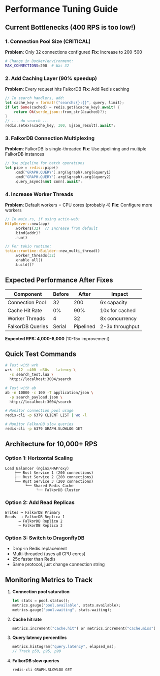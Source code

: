 # Performance Tuning Guide

## Current Bottlenecks (400 RPS is too low!)

### 1. Connection Pool Size (CRITICAL)
**Problem**: Only 32 connections configured
**Fix**: Increase to 200-500

```bash
# Change in Docker/environment:
MAX_CONNECTIONS=200  # Was 32
```

### 2. Add Caching Layer (90% speedup)
**Problem**: Every request hits FalkorDB
**Fix**: Add Redis caching

```rust
// In search handlers, add:
let cache_key = format!("search:{}:{}", query, limit);
if let Some(cached) = redis.get(&cache_key).await? {
    return Ok(serde_json::from_str(&cached)?);
}
// ... do search ...
redis.setex(&cache_key, 300, &json_result).await?;
```

### 3. FalkorDB Connection Multiplexing
**Problem**: FalkorDB is single-threaded
**Fix**: Use pipelining and multiple FalkorDB instances

```rust
// Use pipeline for batch operations
let pipe = redis::pipe()
    .cmd("GRAPH.QUERY").arg(&graph).arg(&query1)
    .cmd("GRAPH.QUERY").arg(&graph).arg(&query2)
    .query_async(&mut conn).await?;
```

### 4. Increase Worker Threads
**Problem**: Default workers = CPU cores (probably 4)
**Fix**: Configure more workers

```rust
// In main.rs, if using actix-web:
HttpServer::new(app)
    .workers(32)  // Increase from default
    .bind(addr)?
    .run()

// For tokio runtime:
tokio::runtime::Builder::new_multi_thread()
    .worker_threads(32)
    .enable_all()
    .build()?
```

## Expected Performance After Fixes

| Component | Before | After | Impact |
|-----------|--------|-------|--------|
| Connection Pool | 32 | 200 | 6x capacity |
| Cache Hit Rate | 0% | 90% | 10x for cached |
| Worker Threads | 4 | 32 | 8x concurrency |
| FalkorDB Queries | Serial | Pipelined | 2-3x throughput |

**Expected RPS: 4,000-6,000** (10-15x improvement)

## Quick Test Commands

```bash
# Test with wrk
wrk -t12 -c400 -d30s --latency \
  -s search_test.lua \
  http://localhost:3004/search

# Test with ab
ab -n 10000 -c 100 -T application/json \
  -p search_payload.json \
  http://localhost:3004/search

# Monitor connection pool usage
redis-cli -p 6379 CLIENT LIST | wc -l

# Monitor FalkorDB slow queries
redis-cli -p 6379 GRAPH.SLOWLOG GET
```

## Architecture for 10,000+ RPS

### Option 1: Horizontal Scaling
```
Load Balancer (nginx/HAProxy)
    ├── Rust Service 1 (200 connections)
    ├── Rust Service 2 (200 connections)
    └── Rust Service 3 (200 connections)
         └── Shared Redis Cache
              └── FalkorDB Cluster
```

### Option 2: Add Read Replicas
```
Writes → FalkorDB Primary
Reads  → FalkorDB Replica 1
      → FalkorDB Replica 2
      → FalkorDB Replica 3
```

### Option 3: Switch to DragonflyDB
- Drop-in Redis replacement
- Multi-threaded (uses all CPU cores)
- 25x faster than Redis
- Same protocol, just change connection string

## Monitoring Metrics to Track

1. **Connection pool saturation**
   ```rust
   let stats = pool.status();
   metrics.gauge("pool.available", stats.available);
   metrics.gauge("pool.waiting", stats.waiting);
   ```

2. **Cache hit rate**
   ```rust
   metrics.increment("cache.hit") or metrics.increment("cache.miss")
   ```

3. **Query latency percentiles**
   ```rust
   metrics.histogram("query.latency", elapsed_ms);
   // Track p50, p95, p99
   ```

4. **FalkorDB slow queries**
   ```bash
   redis-cli GRAPH.SLOWLOG GET
   ```